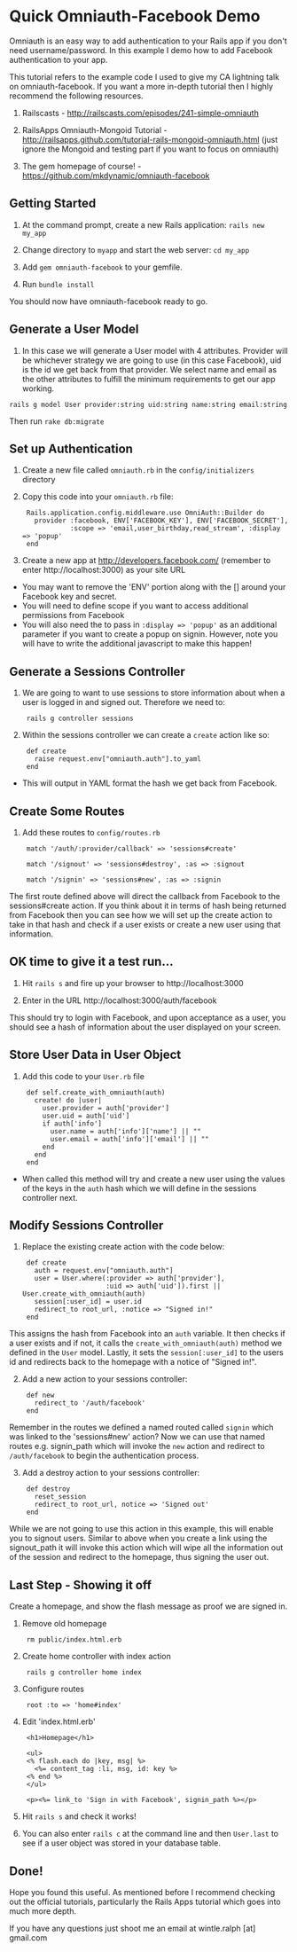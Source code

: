 # Quick Omniauth-Facebook Demo


Omniauth is an easy way to add authentication to your Rails app if you don't need username/password. In this example I demo how to add Facebook authentication to your app. 

This tutorial refers to the example code I used to give my CA lightning talk on omniauth-facebook. If you want a more in-depth tutorial then I highly recommend the following resources.

1. Railscasts - http://railscasts.com/episodes/241-simple-omniauth

2. RailsApps Omniauth-Mongoid Tutorial - http://railsapps.github.com/tutorial-rails-mongoid-omniauth.html (just ignore the Mongoid and testing part if you want to focus on omniauth)

3. The gem homepage of course! - https://github.com/mkdynamic/omniauth-facebook


## Getting Started


1. At the command prompt, create a new Rails application: ```rails new my_app```

2. Change directory to ```myapp``` and start the web server: ```cd my_app```

3. Add `gem omniauth-facebook` to your gemfile.

4. Run `bundle install`

You should now have omniauth-facebook ready to go. 


## Generate a User Model

1. In this case we will generate a User model with 4 attributes. Provider will be whichever strategy we are going to use (in this case Facebook), uid is the id we get back from that provider. We select name and email as the other attributes to fulfill the minimum requirements to get our app working. 

  ```rails g model User provider:string uid:string name:string email:string```
  
Then run ```rake db:migrate```
  
## Set up Authentication

1. Create a new file called ```omniauth.rb``` in the ```config/initializers``` directory

2. Copy this code into your ```omniauth.rb``` file:

        Rails.application.config.middleware.use OmniAuth::Builder do
          provider :facebook, ENV['FACEBOOK_KEY'], ENV['FACEBOOK_SECRET'],
                   :scope => 'email,user_birthday,read_stream', :display => 'popup'
        end

3. Create a new app at http://developers.facebook.com/ (remember to enter http://localhost:3000) as your site URL
  
* You may want to remove the 'ENV' portion along with the [] around your Facebook key and secret.
* You will need to define scope if you want to access additional permissions from Facebook
* You will also need the to pass in ```:display => 'popup'``` as an additional parameter if you want to create a popup on signin. However, note you will have to write the additional javascript to make this happen!

## Generate a Sessions Controller

1. We are going to want to use sessions to store information about when a user is logged in and signed out. Therefore we need to:

        rails g controller sessions
  
2. Within the sessions controller we can create a ```create``` action like so:

        def create
          raise request.env["omniauth.auth"].to_yaml
        end
  
* This will output in YAML format the hash we get back from Facebook. 

## Create Some Routes

1. Add these routes to ```config/routes.rb```

        match '/auth/:provider/callback' => 'sessions#create'
  
        match '/signout' => 'sessions#destroy', :as => :signout
  
        match '/signin' => 'sessions#new', :as => :signin
  
The first route defined above will direct the callback from Facebook to the sessions#create action. If you think
about it in terms of hash being returned from Facebook then you can see how we will set up the create action to take in that hash and check if a user exists or create a new user using that information. 

## OK time to give it a test run...

1. Hit ```rails s``` and fire up your browser to http://localhost:3000

2. Enter in the URL http://localhost:3000/auth/facebook

This should try to login with Facebook, and upon acceptance as a user, you should see a hash of information about the user displayed on your screen. 

## Store User Data in User Object

1. Add this code to your ```User.rb``` file

        def self.create_with_omniauth(auth)
          create! do |user|
            user.provider = auth['provider']
            user.uid = auth['uid']
            if auth['info']
              user.name = auth['info']['name'] || ""
              user.email = auth['info']['email'] || ""
            end
          end
        end
  
* When called this method will try and create a new user using the values of the keys in the ```auth``` hash which we will define in the sessions controller next.

## Modify Sessions Controller

1. Replace the existing create action with the code below:

        def create
          auth = request.env["omniauth.auth"]
          user = User.where(:provider => auth['provider'], 
                            :uid => auth['uid']).first || User.create_with_omniauth(auth)
          session[:user_id] = user.id
          redirect_to root_url, :notice => "Signed in!"
        end

  This assigns the hash from Facebook into an ```auth``` variable. It then checks if a user exists and if not, it calls     the ```create_with_omniauth(auth)``` method we defined in the ```User``` model. Lastly, it sets the ```session[:user_id]``` to the users id and redirects back to the homepage with a notice of "Signed in!".

2. Add a new action to your sessions controller:

        def new
          redirect_to '/auth/facebook'
        end
  
  Remember in the routes we defined a named routed called ```signin``` which was linked to the 'sessions#new' action? Now we can use that named routes e.g. signin_path which will invoke the ```new``` action and redirect to ```/auth/facebook``` to begin the authentication process.

3. Add a destroy action to your sessions controller:

        def destroy
          reset_session
          redirect_to root_url, notice => 'Signed out'
        end
  
  While we are not going to use this action in this example, this will enable you to signout users. Similar to above when you create a link using the signout_path it will invoke this action which will wipe all the information out of the session and redirect to the homepage, thus signing the user out.

## Last Step - Showing it off

Create a homepage, and show the flash message as proof we are signed in. 

1. Remove old homepage

        rm public/index.html.erb
  
2. Create home controller with index action

        rails g controller home index
  
3. Configure routes

        root :to => 'home#index'
  
4. Edit 'index.html.erb'

        <h1>Homepage</h1>

        <ul>
        <% flash.each do |key, msg| %>
          <%= content_tag :li, msg, id: key %>
        <% end %>
        </ul>

        <p><%= link_to 'Sign in with Facebook', signin_path %></p>
  
5. Hit ```rails s``` and check it works! 

6. You can also enter ```rails c``` at the command line and then ```User.last``` to see if a user object was stored in your database table. 

## Done!

Hope you found this useful. As mentioned before I recommend checking out the official tutorials, particularly the Rails Apps tutorial which goes into much more depth. 

If you have any questions just shoot me an email at wintle.ralph [at] gmail.com
  
  
  
  
  
  